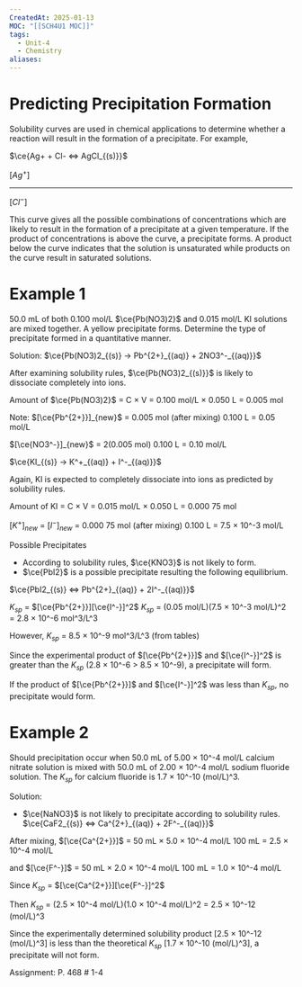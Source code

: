 ```yaml
---
CreatedAt: 2025-01-13
MOC: "[[SCH4U1 MOC]]"
tags:
  - Unit-4
  - Chemistry
aliases:
---
```

# Predicting Precipitation Formation
Solubility curves are used in chemical applications to determine whether a reaction will result in the formation of a precipitate. For example,


$\ce{Ag+ + Cl- <=> AgCl_{(s)}}$

$[Ag^+]$
____________________________
$[Cl^-]$

This curve gives all the possible combinations of concentrations which are likely to result in the formation of a precipitate at a given temperature. If the product of concentrations is above the curve, a precipitate forms. A product below the curve indicates that the solution is unsaturated while products on the curve result in saturated solutions.

# Example 1
50.0 mL of both 0.100 mol/L $\ce{Pb(NO3)2}$ and 0.015 mol/L KI solutions are mixed together. A yellow precipitate forms. Determine the type of precipitate formed in a quantitative manner.


Solution:
$\ce{Pb(NO3)2_{(s)} -> Pb^{2+}_{(aq)} + 2NO3^-_{(aq)}}$

After examining solubility rules, $\ce{Pb(NO3)2_{(s)}}$ is likely to dissociate completely into ions.

Amount of $\ce{Pb(NO3)2}$ = C × V
= 0.100 mol/L × 0.050 L
= 0.005 mol

Note: $[\ce{Pb^{2+}}]_{new}$ = 0.005 mol (after mixing)
0.100 L
= 0.05 mol/L

$[\ce{NO3^-}]_{new}$ = 2(0.005 mol)
0.100 L
= 0.10 mol/L

$\ce{KI_{(s)} -> K^+_{(aq)} + I^-_{(aq)}}$

Again, KI is expected to completely dissociate into ions as predicted by solubility rules.

Amount of KI = C × V
= 0.015 mol/L × 0.050 L
= 0.000 75 mol

$[K^+]_{new}$ = $[I^-]_{new}$ = 0.000 75 mol (after mixing)
0.100 L
= 7.5 × 10^-3 mol/L

Possible Precipitates
- According to solubility rules, $\ce{KNO3}$ is not likely to form.
- $\ce{PbI2}$ is a possible precipitate resulting the following equilibrium.

$\ce{PbI2_{(s)} <=> Pb^{2+}_{(aq)} + 2I^-_{(aq)}}$

$K_{sp}$ = $[\ce{Pb^{2+}}][\ce{I^-}]^2$
$K_{sp}$ = (0.05 mol/L)(7.5 × 10^-3 mol/L)^2
= 2.8 × 10^-6 mol^3/L^3

However, $K_{sp}$ = 8.5 × 10^-9 mol^3/L^3 (from tables)

Since the experimental product of $[\ce{Pb^{2+}}]$ and $[\ce{I^-}]^2$ is greater than the $K_{sp}$ (2.8 × 10^-6 > 8.5 × 10^-9), a precipitate will form.

If the product of $[\ce{Pb^{2+}}]$ and $[\ce{I^-}]^2$ was less than $K_{sp}$, no precipitate would form.

# Example 2
Should precipitation occur when 50.0 mL of 5.00 × 10^-4 mol/L calcium nitrate solution is mixed with 50.0 mL of 2.00 × 10^-4 mol/L sodium fluoride solution. The $K_{sp}$ for calcium fluoride is 1.7 × 10^-10 (mol/L)^3.


Solution:
- $\ce{NaNO3}$ is not likely to precipitate according to solubility rules.
$\ce{CaF2_{(s)} <=> Ca^{2+}_{(aq)} + 2F^-_{(aq)}}$

After mixing, $[\ce{Ca^{2+}}]$ = 50 mL × 5.0 × 10^-4 mol/L
100 mL
= 2.5 × 10^-4 mol/L

and $[\ce{F^-}]$ = 50 mL × 2.0 × 10^-4 mol/L
100 mL
= 1.0 × 10^-4 mol/L

Since $K_{sp}$ = $[\ce{Ca^{2+}}][\ce{F^-}]^2$

Then $K_{sp}$ = (2.5 × 10^-4 mol/L)(1.0 × 10^-4 mol/L)^2
= 2.5 × 10^-12 (mol/L)^3

Since the experimentally determined solubility product [2.5 × 10^-12 (mol/L)^3] is less than the theoretical $K_{sp}$ [1.7 × 10^-10 (mol/L)^3], a precipitate will not form.

Assignment: P. 468 # 1-4